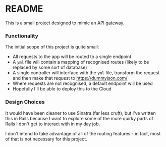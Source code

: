 # README
This is a small project designed to mimic an [API gateway](https://www.nginx.com/resources/glossary/api-gateway/).

### Functionality
The initial scope of this project is quite small:
- All requests to the app will be routed to a single endpoint
- A `yml` file will contain a mapping of recognised routes (likely to be replaced by some sort of database)
- A single controller will interface with the `yml` file, transform the request and then make that request to https://dummyjson.com/
- Where requests are not recognised, a default endpoint will be used
- Hopefully I'll be able to deploy this to the Cloud

### Design Choices
It would have been cleaner to use Sinatra (far less cruft), but I've written this in Rails because I want to explore some of the more quirky parts of Rails I don't get to interact with in my day job. 

I don't intend to take advantage of all of the routing features - in fact, most of that is not necessary for this project.
